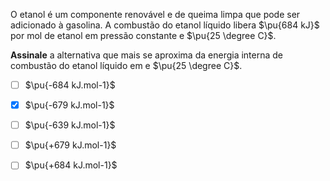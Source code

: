 O etanol é um componente renovável e de queima limpa que pode ser adicionado à gasolina. A combustão do etanol líquido libera $\pu{684 kJ}$ por mol de etanol em pressão constante e $\pu{25 \degree C}$.

**Assinale** a alternativa que mais se aproxima da energia interna de combustão do etanol líquido em  e $\pu{25 \degree C}$.

- [ ] $\pu{-684 kJ.mol-1}$
- [x] $\pu{-679 kJ.mol-1}$
- [ ] $\pu{-639 kJ.mol-1}$
- [ ] $\pu{+679 kJ.mol-1}$
- [ ] $\pu{+684 kJ.mol-1}$

